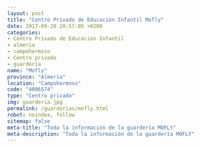 ```yaml
---
layout: post
title: "Centro Privado de Educación Infantil Mofly"
date: 2017-09-20 20:57:05 +0200
categories:
- Centro Privado de Educación Infantil
- almeria
- campohermoso
- Centro privado
- guarderia
name: "Mofly"
province: "Almería"
location: "Campohermoso"
code: "4006574"
type: "Centro privado"
img: guarderia.jpg
permalink: /guarderias/mofly.html
robot: noindex, follow
sitemap: false
meta-title: "Toda la información de la guardería MOFLY"
meta-description: "Toda la información de la guardería MOFLY"
---
```

